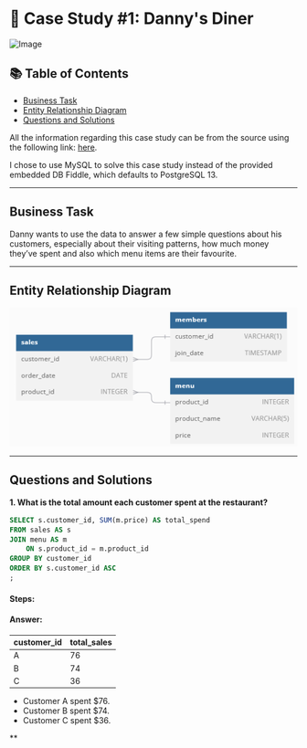 # 🍜 Case Study #1: Danny's Diner 
<img src="https://user-images.githubusercontent.com/81607668/127727503-9d9e7a25-93cb-4f95-8bd0-20b87cb4b459.png" alt="Image" width="500" height="520">

## 📚 Table of Contents
- [Business Task](#business-task)
- [Entity Relationship Diagram](#entity-relationship-diagram)
- [Questions and Solutions](#questions-and-solutions)

All the information regarding this case study can be from the source using the following link: [here](https://8weeksqlchallenge.com/case-study-1/). 

I chose to use MySQL to solve this case study instead of the provided embedded DB Fiddle, which defaults to PostgreSQL 13.
***

## Business Task
Danny wants to use the data to answer a few simple questions about his customers, especially about their visiting patterns, how much money they’ve spent and also which menu items are their favourite. 

***

## Entity Relationship Diagram

![image](https://raw.githubusercontent.com/Tlcke77/8-Week-SQL-Challenge/refs/heads/main/ERD%20pic.PNG)
***


## Questions and Solutions

**1. What is the total amount each customer spent at the restaurant?**

````sql
SELECT s.customer_id, SUM(m.price) AS total_spend
FROM sales AS s
JOIN menu AS m
	ON s.product_id = m.product_id
GROUP BY customer_id
ORDER BY s.customer_id ASC
;
````
#### Steps:

#### Answer:
| customer_id | total_sales |
| ----------- | ----------- |
| A           | 76          |
| B           | 74          |
| C           | 36          |


- Customer A spent $76.
- Customer B spent $74.
- Customer C spent $36.

**
